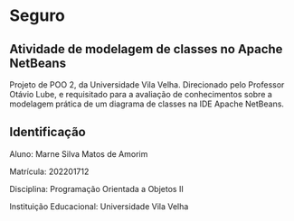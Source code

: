 # Seguro

## Atividade de modelagem de classes no Apache NetBeans
  Projeto de POO 2, da Universidade Vila Velha. Direcionado pelo Professor Otávio Lube, e requisitado para a avaliação de conhecimentos sobre a modelagem prática de um diagrama de classes na IDE Apache NetBeans.

## Identificação
Aluno: Marne Silva Matos de Amorim

Matrícula: 202201712

Disciplina: Programação Orientada a Objetos II

Instituição Educacional: Universidade Vila Velha
